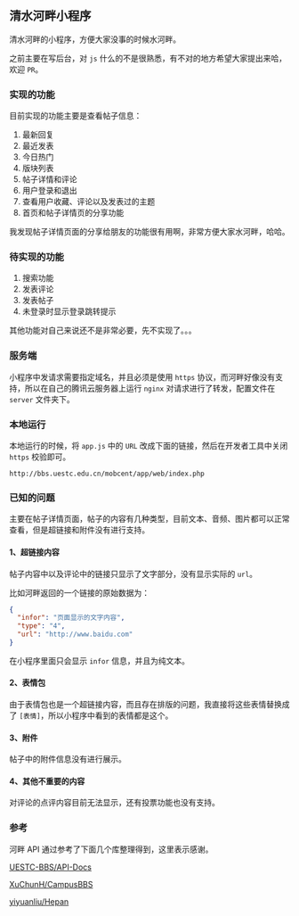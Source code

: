 ## 清水河畔小程序

清水河畔的小程序，方便大家没事的时候水河畔。

之前主要在写后台，对 `js` 什么的不是很熟悉，有不对的地方希望大家提出来哈，欢迎 `PR`。

### 实现的功能

目前实现的功能主要是查看帖子信息：

1. 最新回复
1. 最近发表
1. 今日热门
1. 版块列表
1. 帖子详情和评论
1. 用户登录和退出
1. 查看用户收藏、评论以及发表过的主题
1. 首页和帖子详情页的分享功能

我发现帖子详情页面的分享给朋友的功能很有用啊，非常方便大家水河畔，哈哈。

### 待实现的功能

1. 搜索功能
1. 发表评论
1. 发表帖子
1. 未登录时显示登录跳转提示

其他功能对自己来说还不是非常必要，先不实现了。。。

### 服务端

小程序中发请求需要指定域名，并且必须是使用 `https` 协议，而河畔好像没有支持，所以在自己的腾讯云服务器上运行 `nginx` 对请求进行了转发，配置文件在 `server` 文件夹下。

### 本地运行

本地运行的时候，将 `app.js` 中的 `URL` 改成下面的链接，然后在开发者工具中关闭 `https` 校验即可。

```
http://bbs.uestc.edu.cn/mobcent/app/web/index.php
```

### 已知的问题

主要在帖子详情页面，帖子的内容有几种类型，目前文本、音频、图片都可以正常查看，但是超链接和附件没有进行支持。

#### 1、超链接内容

帖子内容中以及评论中的链接只显示了文字部分，没有显示实际的 `url`。

比如河畔返回的一个链接的原始数据为：

```json
{
  "infor": "页面显示的文字内容",
  "type": "4",
  "url": "http://www.baidu.com"
}
```

在小程序里面只会显示 `infor` 信息，并且为纯文本。

#### 2、表情包

由于表情包也是一个超链接内容，而且存在排版的问题，我直接将这些表情替换成了 `[表情]`，所以小程序中看到的表情都是这个。

#### 3、附件

帖子中的附件信息没有进行展示。

#### 4、其他不重要的内容

对评论的点评内容目前无法显示，还有投票功能也没有支持。

### 参考

河畔 API 通过参考了下面几个库整理得到，这里表示感谢。

[UESTC-BBS/API-Docs](https://github.com/UESTC-BBS/API-Docs)

[XuChunH/CampusBBS](https://github.com/XuChunH/CampusBBS)

[yiyuanliu/Hepan](https://github.com/yiyuanliu/Hepan)
